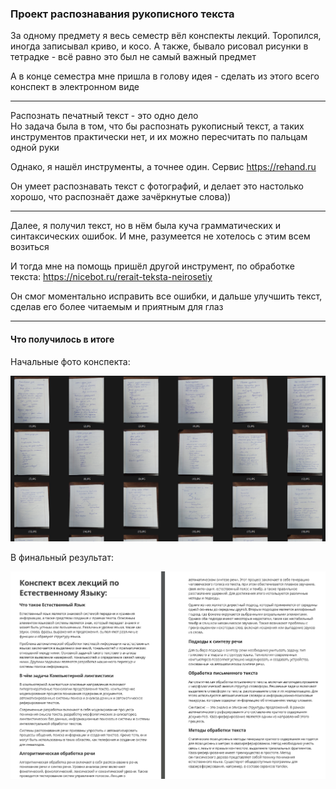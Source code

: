 ### Проект распознавания рукописного текста

За одному предмету я весь семестр вёл конспекты лекций. Торопился, иногда записывал криво, и косо. А также, бывало рисовал рисунки в тетрадке - всё равно это был не самый важный предмет

А в конце семестра мне пришла в голову идея - сделать из этого всего конспект в электронном виде

---

Распознать печатный текст - это одно дело  
Но задача была в том, что бы распознать рукописный текст, а таких инструментов практически нет, и их можно пересчитать по пальцам одной руки

Однако, я нашёл инструменты, а точнее один. Сервис https://rehand.ru

Он умеет распознавать текст с фотографий, и делает это настолько хорошо, что распознаёт даже зачёркнутые слова))

---

Далее, я получил текст, но в нём была куча грамматических и синтаксических ошибок. И мне, разумеется не хотелось с этим всем возиться

И тогда мне на помощь пришёл другой инструмент, по обработке текста: https://nicebot.ru/rerait-teksta-neirosetiy

Он смог моментально исправить все ошибки, и дальше улучшить текст, сделав его более читаемым и приятным для глаз

---

#### Что получилось в итоге

Начальные фото конспекта:

![](picture/01.png)

B финальный результат:

![](picture/02.png)




